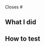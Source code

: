 Closes #

## What I did

<!-- Briefly describe what your PR does -->

## How to test

<!-- Please include the steps to test your changes here -->
